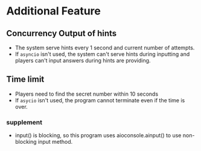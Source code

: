 # Additional Feature
## Concurrency Output of hints
- The system serve hints every 1 second and current number of attempts.
- If `asyncio` isn't used, the system can't serve hints during inputting and players can't input answers during hints are providing.

## Time limit
- Players need to find the secret number within 10 seconds
- If `asycio` isn't used, the program cannot terminate even if the time is over.

### supplement
- input() is blocking, so this program uses aioconsole.ainput() to use non-blocking input method.
